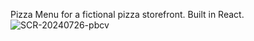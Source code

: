 Pizza Menu for a fictional pizza storefront. 
Built in React.
![SCR-20240726-pbcv](https://github.com/user-attachments/assets/3e946f92-5a50-4129-8eb8-ce8a089f717e)
